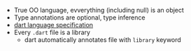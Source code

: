- True OO language, evverything (including null) is an object
- Type annotations are optional, type inference
- [dart language specification ](https://dart.dev/guides/language/specifications/DartLangSpec-v2.10.pdf)
- Every `.dart` file is a library
  - dart automatically annotates file with `library` keyword

<ListPages />
